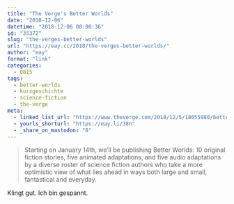 ```yaml
---
title: "The Verge's Better Worlds"
date: "2018-12-06"
datetime: "2018-12-06 08:00:36"
id: "35372"
slug: "the-verges-better-worlds"
url: "https://eay.cc/2018/the-verges-better-worlds/"
author: "eay"
format: "link"
categories:
  - 0815
tags:
  - better-worlds
  - kurzgeschichte
  - science-fiction
  - the-verge
meta:
  - linked_list_url: "https://www.theverge.com/2018/12/5/18055980/better-worlds-science-fiction-short-stories-video"
  - yourls_shorturl: "https://eay.li/38n"
  - _share_on_mastodon: "0"
---
```


> Starting on January 14th, we’ll be publishing Better Worlds: 10 original fiction stories, five animated adaptations, and five audio adaptations by a diverse roster of science fiction authors who take a more optimistic view of what lies ahead in ways both large and small, fantastical and everyday.

Klingt gut. Ich bin gespannt.
